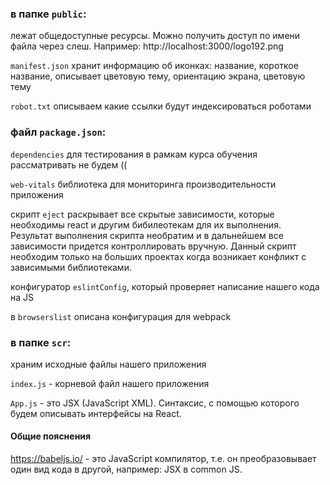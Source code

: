 ### в папке `public`:

лежат общедоступные ресурсы. Можно получить доступ по имени файла через слеш. Например: http://localhost:3000/logo192.png

`manifest.json` хранит информацию об иконках: название, короткое название, описывает цветовую тему, ориентацию экрана, цветовую тему

`robot.txt` описываем какие ссылки будут индексироваться роботами

### файл `package.json`:

`dependencies` для тестирования в рамкам курса обучения рассматривать не будем ((

`web-vitals` библиотека для мониторинга производительности приложения

скрипт `eject` раскрывает все скрытые зависимости, которые необходимы react и другим бибилеотекам для их выполнения. Результат выполнения скрипта необратим и в дальнейшем все зависимости придется контроллировать вручную. Данный скрипт необходим только на больших проектах когда возникает конфликт с зависимыми библиотеками.

конфигуратор `eslintConfig`, который проверяет написание нашего кода на JS

в `browserslist` описана конфигурация для webpack

### в папке `scr`:

храним исходные файлы нашего приложения

`index.js` - корневой файл нашего приложения

`App.js` - это JSX (JavaScript XML). Синтаксис, с помощью которого будем описывать интерфейсы на React.

#### Общие пояснения

https://babeljs.io/ - это JavaScript компилятор, т.е. он преобразовывает один вид кода в другой, например: JSX в common JS.
